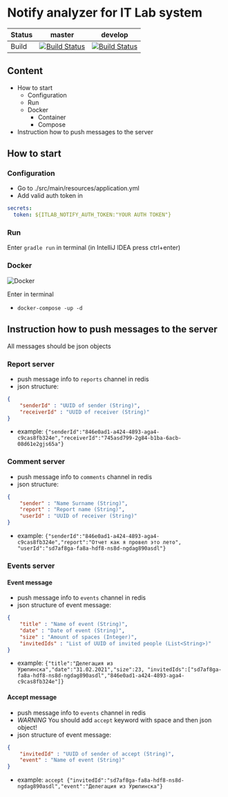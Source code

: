 # Notify analyzer for IT Lab system


Status | master | develop
--- | --- | ---
Build |  [![Build Status][build-master-image]][build-master-link] | [![Build Status][build-dev-image]][build-dev-link]

[build-dev-image]: https://dev.azure.com/rtuitlab/RTU%20IT%20Lab/_apis/build/status/ITLab-VKBot?branchName=develop
[build-dev-link]: https://dev.azure.com/rtuitlab/RTU%20IT%20Lab/_build/latest?definitionId=81&branchName=develop
[build-master-image]: https://dev.azure.com/rtuitlab/RTU%20IT%20Lab/_apis/build/status/ITLab-VKBot?branchName=master
[build-master-link]: https://dev.azure.com/rtuitlab/RTU%20IT%20Lab/_build/latest?definitionId=81&branchName=master

## Content
- How to start
    - Configuration
    - Run
    - Docker
        - Container
        - Compose
- Instruction how to push messages to the server
## How to start
### Configuration
- Go to ./src/main/resources/application.yml
- Add valid auth token in 
```yaml
secrets:
  token: ${ITLAB_NOTIFY_AUTH_TOKEN:"YOUR AUTH TOKEN"}
```
### Run
Enter `gradle run` in terminal (in IntelliJ IDEA press ctrl+enter)

### Docker
![Docker](https://upload.wikimedia.org/wikipedia/commons/thumb/4/4e/Docker_%28container_engine%29_logo.svg/220px-Docker_%28container_engine%29_logo.svg.png)

Enter in terminal
- `docker-compose -up -d`

## Instruction how to push messages to the server

All messages should be json objects

### Report server
- push message info to `reports` channel in redis
- json structure:
```json
{
    "senderId" : "UUID of sender (String)",
    "receiverId" : "UUID of receiver (String)"
}
```
- example: `{"senderId":"846e0ad1-a424-4893-aga4-c9cas8fb324e","receiverId":"745asd799-2g84-b1ba-6acb-08d61e2gjs65a"}`

### Comment server
- push message info to `comments` channel in redis
- json structure:
```json
{
    "sender" : "Name Surname (String)",
    "report" : "Report name (String)",
    "userId" : "UUID of receiver (String)"
}
```
- example: `{"senderId":"846e0ad1-a424-4893-aga4-c9cas8fb324e","report":"Отчет как я провел это лето", "userId":"sd7af8ga-fa8a-hdf8-ns8d-ngdag890asdl"}`

### Events server
#### Event message
- push message info to `events` channel in redis
- json structure of event message:
```json
{
    "title" : "Name of event (String)",
    "date" : "Date of event (String)",
    "size" : "Amount of spaces (Integer)",
    "invitedIds" : "List of UUID of invited people (List<String>)"
}
```
- example: `{"title":"Делегация из Урюпинска","date":"31.02.2021","size":23, "invitedIds":["sd7af8ga-fa8a-hdf8-ns8d-ngdag890asdl","846e0ad1-a424-4893-aga4-c9cas8fb324e"]}`

#### Accept message
- push message info to `events` channel in redis
- *WARNING* You should add `accept` keyword with space and then json object!
- json structure of event message:
```json
{
    "invitedId" : "UUID of sender of accept (String)",
    "event" : "Name of event (String)"
}
```
- example: `accept {"invitedId":"sd7af8ga-fa8a-hdf8-ns8d-ngdag890asdl","event":"Делегация из Урюпинска"}`